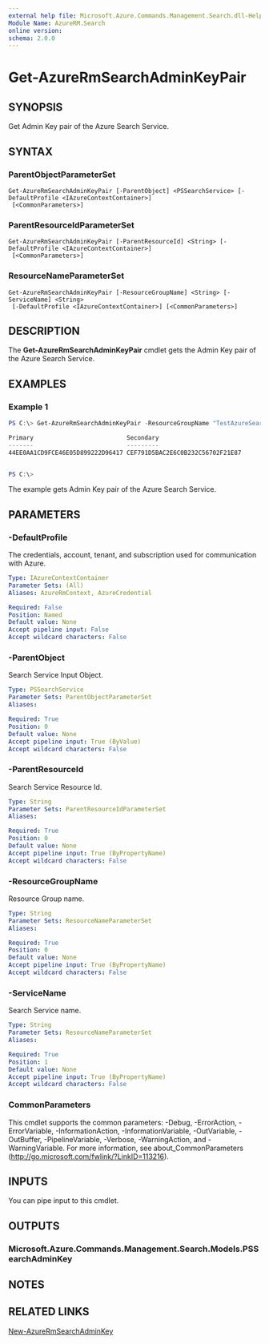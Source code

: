 ```yaml
---
external help file: Microsoft.Azure.Commands.Management.Search.dll-Help.xml
Module Name: AzureRM.Search
online version:
schema: 2.0.0
---
```


# Get-AzureRmSearchAdminKeyPair

## SYNOPSIS
Get Admin Key pair of the Azure Search Service.

## SYNTAX

### ParentObjectParameterSet
```
Get-AzureRmSearchAdminKeyPair [-ParentObject] <PSSearchService> [-DefaultProfile <IAzureContextContainer>]
 [<CommonParameters>]
```

### ParentResourceIdParameterSet
```
Get-AzureRmSearchAdminKeyPair [-ParentResourceId] <String> [-DefaultProfile <IAzureContextContainer>]
 [<CommonParameters>]
```

### ResourceNameParameterSet
```
Get-AzureRmSearchAdminKeyPair [-ResourceGroupName] <String> [-ServiceName] <String>
 [-DefaultProfile <IAzureContextContainer>] [<CommonParameters>]
```

## DESCRIPTION
The **Get-AzureRmSearchAdminKeyPair** cmdlet gets the Admin Key pair of the Azure Search Service.

## EXAMPLES

### Example 1
```powershell
PS C:\> Get-AzureRmSearchAdminKeyPair -ResourceGroupName "TestAzureSearchPsGroup" -ServiceName "pstestazuresearch01"

Primary                          Secondary
-------                          ---------
44EE0AA1CD9FCE46E05D899222D96417 CEF791D5BAC2E6C0B232C56702F21E87


PS C:\>
```

The example gets Admin Key pair of the Azure Search Service.

## PARAMETERS

### -DefaultProfile
The credentials, account, tenant, and subscription used for communication with Azure.

```yaml
Type: IAzureContextContainer
Parameter Sets: (All)
Aliases: AzureRmContext, AzureCredential

Required: False
Position: Named
Default value: None
Accept pipeline input: False
Accept wildcard characters: False
```

### -ParentObject
Search Service Input Object.

```yaml
Type: PSSearchService
Parameter Sets: ParentObjectParameterSet
Aliases:

Required: True
Position: 0
Default value: None
Accept pipeline input: True (ByValue)
Accept wildcard characters: False
```

### -ParentResourceId
Search Service Resource Id.

```yaml
Type: String
Parameter Sets: ParentResourceIdParameterSet
Aliases:

Required: True
Position: 0
Default value: None
Accept pipeline input: True (ByPropertyName)
Accept wildcard characters: False
```

### -ResourceGroupName
Resource Group name.

```yaml
Type: String
Parameter Sets: ResourceNameParameterSet
Aliases:

Required: True
Position: 0
Default value: None
Accept pipeline input: True (ByPropertyName)
Accept wildcard characters: False
```

### -ServiceName
Search Service name.

```yaml
Type: String
Parameter Sets: ResourceNameParameterSet
Aliases:

Required: True
Position: 1
Default value: None
Accept pipeline input: True (ByPropertyName)
Accept wildcard characters: False
```

### CommonParameters
This cmdlet supports the common parameters: -Debug, -ErrorAction, -ErrorVariable, -InformationAction, -InformationVariable, -OutVariable, -OutBuffer, -PipelineVariable, -Verbose, -WarningAction, and -WarningVariable.
For more information, see about_CommonParameters (http://go.microsoft.com/fwlink/?LinkID=113216).

## INPUTS

You can pipe input to this cmdlet.

## OUTPUTS

### Microsoft.Azure.Commands.Management.Search.Models.PSSearchAdminKey


## NOTES

## RELATED LINKS

[New-AzureRmSearchAdminKey](./New-AzureRmSearchAdminKey.md)
